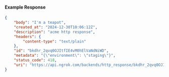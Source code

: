 <!-- Code generated for API Clients. DO NOT EDIT. -->

#### Example Response

```json
{
	"body": "I'm a teapot",
	"created_at": "2024-12-30T10:06:12Z",
	"description": "acme http response",
	"headers": {
		"content-type": "text/plain"
	},
	"id": "bkdhr_2qvq0OJItfIE4vM0hElVaNdNiWD",
	"metadata": "{\"environment\": \"staging\"}",
	"status_code": 418,
	"uri": "https://api.ngrok.com/backends/http_response/bkdhr_2qvq0OJItfIE4vM0hElVaNdNiWD"
}
```
